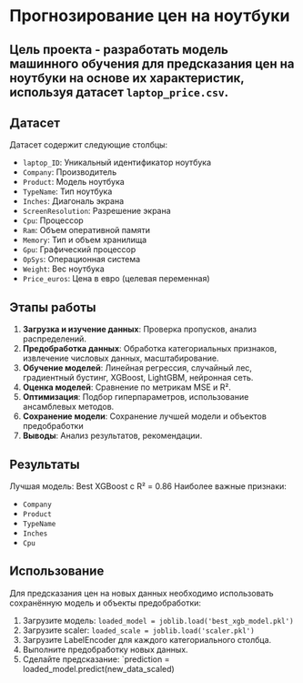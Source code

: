 # Прогнозирование цен на ноутбуки

## Цель проекта - разработать модель машинного обучения для предсказания цен на ноутбуки на основе их характеристик, используя датасет `laptop_price.csv`.

## Датасет
Датасет содержит следующие столбцы:
- `laptop_ID`: Уникальный идентификатор ноутбука
- `Company`: Производитель
- `Product`: Модель ноутбука
- `TypeName`: Тип ноутбука
- `Inches`: Диагональ экрана
- `ScreenResolution`: Разрешение экрана
- `Cpu`: Процессор
- `Ram`: Объем оперативной памяти
- `Memory`: Тип и объем хранилища
- `Gpu`: Графический процессор
- `OpSys`: Операционная система
- `Weight`: Вес ноутбука
- `Price_euros`: Цена в евро (целевая переменная)

## Этапы работы
1. **Загрузка и изучение данных**: Проверка пропусков, анализ распределений.
2. **Предобработка данных**: Обработка категориальных признаков, извлечение числовых данных, масштабирование.
3. **Обучение моделей**: Линейная регрессия, случайный лес, градиентный бустинг, XGBoost, LightGBM, нейронная сеть.
4. **Оценка моделей**: Сравнение по метрикам MSE и R².
5. **Оптимизация**: Подбор гиперпараметров, использование ансамблевых методов.
6. **Сохранение модели**: Сохранение лучшей модели и объектов предобработки
7. **Выводы**: Анализ результатов, рекомендации.

## Результаты
Лучшая модель: Best XGBoost с R² = 0.86
Наиболее важные признаки:
- `Company`
- `Product`
- `TypeName`
- `Inches`
- `Cpu`

## Использование
Для предсказания цен на новых данных необходимо использовать сохранённую модель и объекты предобработки:
1. Загрузите модель: `loaded_model = joblib.load('best_xgb_model.pkl')`
2. Загрузите scaler: `loaded_scale = joblib.load('scaler.pkl')`
3. Загрузите LabelEncoder для каждого категориального столбца.
4. Выполните предобработку новых данных.
5. Сделайте предсказание: `prediction = loaded_model.predict(new_data_scaled)
